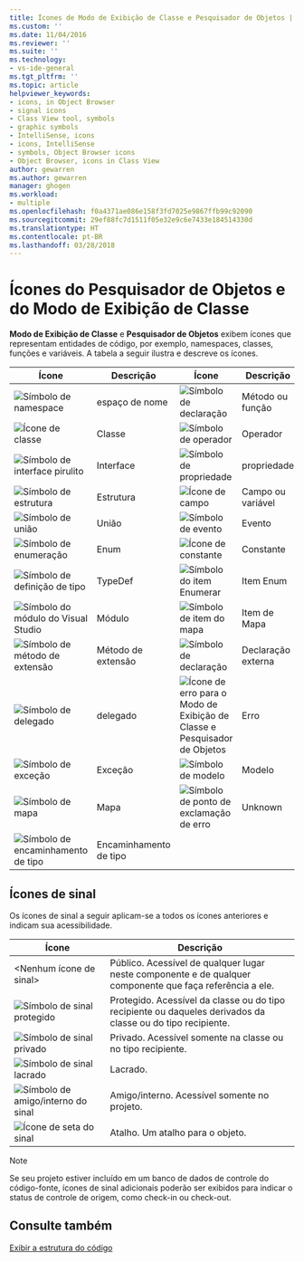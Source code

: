 ```yaml
---
title: Ícones de Modo de Exibição de Classe e Pesquisador de Objetos | Microsoft Docs
ms.custom: ''
ms.date: 11/04/2016
ms.reviewer: ''
ms.suite: ''
ms.technology:
- vs-ide-general
ms.tgt_pltfrm: ''
ms.topic: article
helpviewer_keywords:
- icons, in Object Browser
- signal icons
- Class View tool, symbols
- graphic symbols
- IntelliSense, icons
- icons, IntelliSense
- symbols, Object Browser icons
- Object Browser, icons in Class View
author: gewarren
ms.author: gewarren
manager: ghogen
ms.workload:
- multiple
ms.openlocfilehash: f0a4371ae086e158f3fd7025e9867ffb99c92090
ms.sourcegitcommit: 29ef88fc7d1511f05e32e9c6e7433e184514330d
ms.translationtype: HT
ms.contentlocale: pt-BR
ms.lasthandoff: 03/28/2018
---
```

# <a name="class-view-and-object-browser-icons"></a>Ícones do Pesquisador de Objetos e do Modo de Exibição de Classe

**Modo de Exibição de Classe** e **Pesquisador de Objetos** exibem ícones que representam entidades de código, por exemplo, namespaces, classes, funções e variáveis. A tabela a seguir ilustra e descreve os ícones.

|Ícone|Descrição|Ícone|Descrição|
|----------|-----------------|----------|-----------------|
|![Símbolo de namespace](../ide/media/vxnamespace_icon.gif "vxNamespace_Icon")|espaço de nome|![Símbolo de declaração](../ide/media/vxmethod_icon.gif "vxMethod_Icon")|Método ou função|
|![Ícone de classe](../ide/media/vxclass_icon.gif "vxClass_Icon")|Classe|![Símbolo de operador](../ide/media/vxoperator_icon.gif "vxOperator_Icon")|Operador|  
|![Símbolo de interface pirulito](../ide/media/vxinterface_icon.gif "vxInterface_Icon")|Interface|![Símbolo de propriedade](../ide/media/vxproperty_icon.gif "vxProperty_Icon")|propriedade|
|![Símbolo de estrutura](../ide/media/vxstruct_icon.gif "vxStruct_Icon")|Estrutura|![Ícone de campo](../ide/media/vxfield_icon.gif "vxField_Icon")|Campo ou variável|  
|![Símbolo de união](../ide/media/vxunion_icon.gif "vxUnion_Icon")|União|![Símbolo de evento](../ide/media/vxevent_icon.gif "vxEvent_Icon")|Evento|  
|![Símbolo de enumeração](../ide/media/vxenum_icon.gif "vxEnum_Icon")|Enum|![Ícone de constante](../ide/media/vxconstant_icon.gif "vxConstant_Icon")|Constante|  
|![Símbolo de definição de tipo](../ide/media/vxtypedef_icon.gif "vxTypeDef_Icon")|TypeDef|![Símbolo do item Enumerar](../ide/media/vxenumitem_icon.gif "vxEnumItem_Icon")|Item Enum|  
|![Símbolo do módulo do Visual Studio](../ide/media/vxmodule_icon.gif "vxModule_Icon")|Módulo|![Símbolo de item do mapa](../ide/media/vxmapitem_icon.gif "vxMapItem_Icon")|Item de Mapa|  
|![Símbolo de método de extensão](../ide/media/extensionmethod.gif "ExtensionMethod")|Método de extensão|![Símbolo de declaração](../ide/media/vxmethod_icon.gif "vxMethod_Icon")|Declaração externa|  
|![Símbolo de delegado](../ide/media/vxdelegate_icon.gif "vxDelegate_Icon")|delegado|![Ícone de erro para o Modo de Exibição de Classe e Pesquisador de Objetos](../ide/media/erroricon.gif "ErrorIcon")|Erro|  
|![Símbolo de exceção](../ide/media/vxexception_icon.gif "vxException_Icon")|Exceção|![Símbolo de modelo](../ide/media/vxtemplate_icon.gif "vxTemplate_Icon")|Modelo|  
|![Símbolo de mapa](../ide/media/vxmap_icon.gif "vxMap_Icon")|Mapa|![Símbolo de ponto de exclamação de erro](../ide/media/vxerror_icon.gif "vxError_Icon")|Unknown|  
|![Símbolo de encaminhamento de tipo](../ide/media/ob_type_forward.gif "ob_type_forward")|Encaminhamento de tipo|||  

## <a name="signal-icons"></a>Ícones de sinal

Os ícones de sinal a seguir aplicam-se a todos os ícones anteriores e indicam sua acessibilidade.

|Ícone|Descrição|
|----------|-----------------|  
|\<Nenhum ícone de sinal>|Público. Acessível de qualquer lugar neste componente e de qualquer componente que faça referência a ele.|  
|![Símbolo de sinal protegido](../ide/media/vxsignal_icon_key.gif "vxSignal_Icon_Key")|Protegido. Acessível da classe ou do tipo recipiente ou daqueles derivados da classe ou do tipo recipiente.|  
|![Símbolo de sinal privado](../ide/media/vxsignal_icon_lock.gif "vxSignal_Icon_Lock")|Privado. Acessível somente na classe ou no tipo recipiente.|  
|![Símbolo de sinal lacrado](../ide/media/vxsignal_icon_envelope.gif "vxSignal_Icon_Envelope")|Lacrado.|  
|![Símbolo de amigo&#47;interno do sinal](../ide/media/vxsignal_icon_diamond.gif "vxSignal_Icon_Diamond")|Amigo/interno. Acessível somente no projeto.|  
|![Ícone de seta do sinal](../ide/media/vxsignal_icon_arrow.gif "vxSignal_Icon_Arrow")|Atalho. Um atalho para o objeto.|

> [!NOTE]
> Se seu projeto estiver incluído em um banco de dados de controle do código-fonte, ícones de sinal adicionais poderão ser exibidos para indicar o status de controle de origem, como check-in ou check-out.

## <a name="see-also"></a>Consulte também

[Exibir a estrutura do código](../ide/viewing-the-structure-of-code.md)